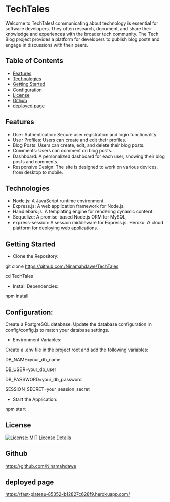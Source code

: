 # TechTales
Welcome to TechTales! communicating about technology is essential for software developers. They often research, document, and share their knowledge and experiences with the broader tech community. The Tech Blog project provides a platform for developers to publish blog posts and engage in discussions with their peers.

## Table of Contents

- [Features ](#Features)
- [Technologies ](#Technologis)
- [Getting Started](#getting-started)
- [Configuration](#Configuration)
- [License](#license)
- [Github](#Github)
- [deployed page](#deployedpage)


## Features
- User Authentication: Secure user registration and login functionality.
- User Profiles: Users can create and edit their profiles.
- Blog Posts: Users can create, edit, and delete their blog posts.
- Comments: Users can comment on blog posts.
- Dashboard: A personalized dashboard for each user, showing their blog posts and comments.
- Responsive Design: The site is designed to work on various devices, from desktop to mobile.

## Technologies
- Node.js: A JavaScript runtime environment.
- Express.js: A web application framework for Node.js.
- Handlebars.js: A templating engine for rendering dynamic content.
- Sequelize: A promise-based Node.js ORM for  MySQL,
- express-session: A session middleware for Express.js.
Heroku: A cloud platform for deploying web applications.

## Getting Started
- Clone the Repository:

git clone https://github.com/Ninamahdawe/TechTales

cd TechTales

- Install Dependencies:

npm install

## Configuration:

Create a PostgreSQL database.
Update the database configuration in config/config.js to match your database settings.

- Environment Variables:

Create a .env file in the project root and add the following variables:

DB_NAME=your_db_name

DB_USER=your_db_user

DB_PASSWORD=your_db_password

SESSION_SECRET=your_session_secret

- Start the Application:

npm start

## License
[![License: MIT](https://img.shields.io/badge/License-MIT-yellow.svg)](https://opensource.org/licenses/MIT)
[License Details](https://opensource.org/licenses/MIT)

## Github

https://github.com/Ninamahdawe

## deployed page

https://fast-plateau-85352-b12827c628f9.herokuapp.com/

